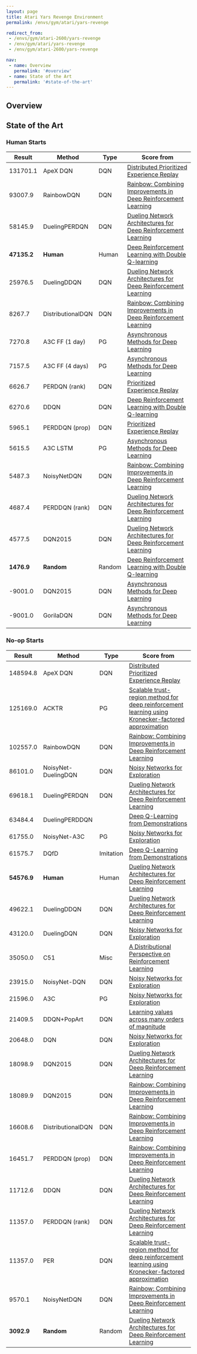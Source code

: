 ```yaml
---
layout: page
title: Atari Yars Revenge Environment
permalink: /envs/gym/atari/yars-revenge

redirect_from:
 - /envs/gym/atari-2600/yars-revenge
 - /env/gym/atari/yars-revenge
 - /env/gym/atari-2600/yars-revenge

nav:
 - name: Overview
   permalink: '#overview'
 - name: State of the Art
   permalink: '#state-of-the-art'
---
```



## Overview

## State of the Art

### Human Starts

| Result | Method | Type | Score from |
|--------|--------|------|------------|
| 131701.1 | ApeX DQN | DQN | [Distributed Prioritized Experience Replay](https://arxiv.org/abs/1803.00933) |
| 93007.9 | RainbowDQN | DQN | [Rainbow: Combining Improvements in Deep Reinforcement Learning](https://arxiv.org/abs/1710.02298) |
| 58145.9 | DuelingPERDQN | DQN | [Dueling Network Architectures for Deep Reinforcement Learning](https://arxiv.org/abs/1511.06581) |
| **47135.2** | **Human** | Human | [Deep Reinforcement Learning with Double Q-learning](https://arxiv.org/abs/1509.06461) |
| 25976.5 | DuelingDDQN | DQN | [Dueling Network Architectures for Deep Reinforcement Learning](https://arxiv.org/abs/1511.06581) |
| 8267.7 | DistributionalDQN | DQN | [Rainbow: Combining Improvements in Deep Reinforcement Learning](https://arxiv.org/abs/1710.02298) |
| 7270.8 | A3C FF (1 day) | PG | [Asynchronous Methods for Deep Learning](https://arxiv.org/abs/1602.01783) |
| 7157.5 | A3C FF (4 days) | PG | [Asynchronous Methods for Deep Learning](https://arxiv.org/abs/1602.01783) |
| 6626.7 | PERDQN (rank) | DQN | [Prioritized Experience Replay](https://arxiv.org/abs/1511.05952) |
| 6270.6 | DDQN | DQN | [Deep Reinforcement Learning with Double Q-learning](https://arxiv.org/abs/1509.06461) |
| 5965.1 | PERDDQN (prop) | DQN | [Prioritized Experience Replay](https://arxiv.org/abs/1511.05952) |
| 5615.5 | A3C LSTM | PG | [Asynchronous Methods for Deep Learning](https://arxiv.org/abs/1602.01783) |
| 5487.3 | NoisyNetDQN | DQN | [Rainbow: Combining Improvements in Deep Reinforcement Learning](https://arxiv.org/abs/1710.02298) |
| 4687.4 | PERDDQN (rank) | DQN | [Dueling Network Architectures for Deep Reinforcement Learning](https://arxiv.org/abs/1511.06581) |
| 4577.5 | DQN2015 | DQN | [Dueling Network Architectures for Deep Reinforcement Learning](https://arxiv.org/abs/1511.06581) |
| **1476.9** | **Random** | Random | [Deep Reinforcement Learning with Double Q-learning](https://arxiv.org/abs/1509.06461) |
| -9001.0 | DQN2015 | DQN | [Asynchronous Methods for Deep Learning](https://arxiv.org/abs/1602.01783) |
| -9001.0 | GorilaDQN | DQN | [Asynchronous Methods for Deep Learning](https://arxiv.org/abs/1602.01783) |

### No-op Starts

| Result | Method | Type | Score from |
|--------|--------|------|------------|
| 148594.8 | ApeX DQN | DQN | [Distributed Prioritized Experience Replay](https://arxiv.org/abs/1803.00933) |
| 125169.0 | ACKTR | PG | [Scalable trust-region method for deep reinforcement learning using Kronecker-factored approximation](https://arxiv.org/abs/1708.05144) |
| 102557.0 | RainbowDQN | DQN | [Rainbow: Combining Improvements in Deep Reinforcement Learning](https://arxiv.org/abs/1710.02298) |
| 86101.0 | NoisyNet-DuelingDQN | DQN | [Noisy Networks for Exploration](https://arxiv.org/abs/1706.10295) |
| 69618.1 | DuelingPERDQN | DQN | [Dueling Network Architectures for Deep Reinforcement Learning](https://arxiv.org/abs/1511.06581) |
| 63484.4 | DuelingPERDDQN |  | [Deep Q-Learning from Demonstrations](https://arxiv.org/abs/1704.03732) |
| 61755.0 | NoisyNet-A3C | PG | [Noisy Networks for Exploration](https://arxiv.org/abs/1706.10295) |
| 61575.7 | DQfD | Imitation | [Deep Q-Learning from Demonstrations](https://arxiv.org/abs/1704.03732) |
| **54576.9** | **Human** | Human | [Dueling Network Architectures for Deep Reinforcement Learning](https://arxiv.org/abs/1511.06581) |
| 49622.1 | DuelingDDQN | DQN | [Dueling Network Architectures for Deep Reinforcement Learning](https://arxiv.org/abs/1511.06581) |
| 43120.0 | DuelingDQN | DQN | [Noisy Networks for Exploration](https://arxiv.org/abs/1706.10295) |
| 35050.0 | C51 | Misc | [A Distributional Perspective on Reinforcement Learning](https://arxiv.org/abs/1707.06887) |
| 23915.0 | NoisyNet-DQN | DQN | [Noisy Networks for Exploration](https://arxiv.org/abs/1706.10295) |
| 21596.0 | A3C | PG | [Noisy Networks for Exploration](https://arxiv.org/abs/1706.10295) |
| 21409.5 | DDQN+PopArt | DQN | [Learning values across many orders of magnitude](https://arxiv.org/abs/1602.07714) |
| 20648.0 | DQN | DQN | [Noisy Networks for Exploration](https://arxiv.org/abs/1706.10295) |
| 18098.9 | DQN2015 | DQN | [Dueling Network Architectures for Deep Reinforcement Learning](https://arxiv.org/abs/1511.06581) |
| 18089.9 | DQN2015 | DQN | [Rainbow: Combining Improvements in Deep Reinforcement Learning](https://arxiv.org/abs/1710.02298) |
| 16608.6 | DistributionalDQN | DQN | [Rainbow: Combining Improvements in Deep Reinforcement Learning](https://arxiv.org/abs/1710.02298) |
| 16451.7 | PERDDQN (prop) | DQN | [Rainbow: Combining Improvements in Deep Reinforcement Learning](https://arxiv.org/abs/1710.02298) |
| 11712.6 | DDQN | DQN | [Dueling Network Architectures for Deep Reinforcement Learning](https://arxiv.org/abs/1511.06581) |
| 11357.0 | PERDDQN (rank) | DQN | [Dueling Network Architectures for Deep Reinforcement Learning](https://arxiv.org/abs/1511.06581) |
| 11357.0 | PER | DQN | [Scalable trust-region method for deep reinforcement learning using Kronecker-factored approximation](https://arxiv.org/abs/1708.05144) |
| 9570.1 | NoisyNetDQN | DQN | [Rainbow: Combining Improvements in Deep Reinforcement Learning](https://arxiv.org/abs/1710.02298) |
| **3092.9** | **Random** | Random | [Dueling Network Architectures for Deep Reinforcement Learning](https://arxiv.org/abs/1511.06581) |

